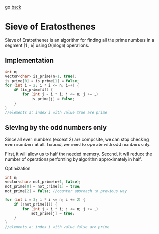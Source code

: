 go [back](ALGEBRA-MENU.md)
# __Sieve of Eratosthenes__

Sieve of Eratosthenes is an algorithm for finding all the prime numbers in a segment [1 ; n] using O(nlogn) operations.

## __Implementation__

```c++
int n;
vector<char> is_prime(n+1, true);
is_prime[0] = is_prime[1] = false;
for (int i = 2; i * i <= n; i++) {
    if (is_prime[i]) {
        for (int j = i * i; j <= n; j += i)
            is_prime[j] = false;
    }
}
//elements at index i with value true are prime
```

## __Sieving by the odd numbers only__

Since all even numbers (except 2) are composite, we can stop checking even numbers at all. Instead, we need to operate with odd numbers only.

First, it will allow us to half the needed memory. Second, it will reduce the number of operations performing by algorithm approximately in half.

Optimization : 

```c++
int n;
vector<char> not_prime(n+1, false);
not_prime[0] = not_prime[1] = true;
not_prime[2] = false; //counter approach to previous way

for (int i = 3; i * i <= n; i += 2) {
    if (!not_prime[i]) {
        for (int j = i * i; j <= n; j += i)
            not_prime[j] = true;
    }
}
//elements at index i with value false are prime
```
